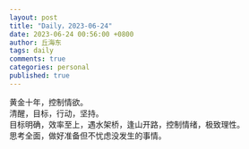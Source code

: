 ```yaml
---
layout: post
title: "Daily，2023-06-24"
date: 2023-06-24 00:56:00 +0800
author: 丘海东 
tags: daily
comments: true
categories: personal
published: true
---
```

黄金十年，控制情欲。  
清醒，目标，行动，坚持。  
目标明确，效率至上，遇水架桥，逢山开路，控制情绪，极致理性。  
思考全面，做好准备但不忧虑没发生的事情。
